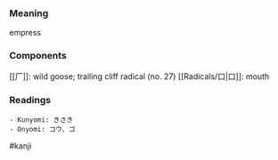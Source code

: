 ### Meaning

empress

### Components

[[厂]]: wild goose; trailing cliff radical (no. 27) [[Radicals/口|口]]: mouth

### Readings

```
- Kunyomi: きさき
- Onyomi: コウ、ゴ
```

#kanji